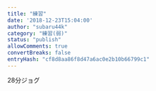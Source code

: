 ```yaml
---
title: "練習"
date: '2018-12-23T15:04:00'
author: "subaru44k"
category: "練習(弱)"
status: "publish"
allowComments: true
convertBreaks: false
entryHash: "cf8d8aa86f8d47a6ac0e2b10b66799c1"
---
```

28分ジョグ
